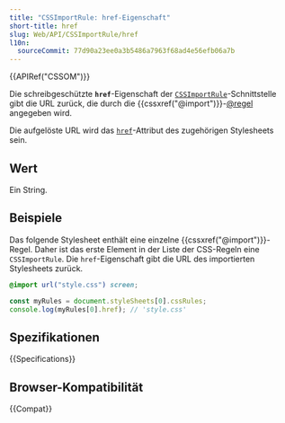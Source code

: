```yaml
---
title: "CSSImportRule: href-Eigenschaft"
short-title: href
slug: Web/API/CSSImportRule/href
l10n:
  sourceCommit: 77d90a23ee0a3b5486a7963f68ad4e56efb06a7b
---
```


{{APIRef("CSSOM")}}

Die schreibgeschützte **`href`**-Eigenschaft der
[`CSSImportRule`](/de/docs/Web/API/CSSImportRule)-Schnittstelle gibt die URL zurück, die durch die
{{cssxref("@import")}}-[@regel](/de/docs/Web/CSS/CSS_syntax/At-rule) angegeben wird.

Die aufgelöste URL wird das [`href`](/de/docs/Web/HTML/Reference/Elements/link#href)-Attribut des zugehörigen Stylesheets sein.

## Wert

Ein String.

## Beispiele

Das folgende Stylesheet enthält eine einzelne {{cssxref("@import")}}-Regel. Daher ist das erste Element in der Liste der CSS-Regeln eine `CSSImportRule`. Die
`href`-Eigenschaft gibt die URL des importierten Stylesheets zurück.

```css
@import url("style.css") screen;
```

```js
const myRules = document.styleSheets[0].cssRules;
console.log(myRules[0].href); // 'style.css'
```

## Spezifikationen

{{Specifications}}

## Browser-Kompatibilität

{{Compat}}
